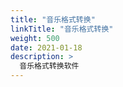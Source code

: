 ```yaml
---
title: "音乐格式转换"
linkTitle: "音乐格式转换"
weight: 500
date: 2021-01-18
description: >
  音乐格式转换软件
---
```


